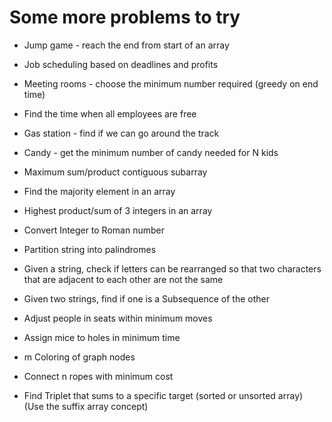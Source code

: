 # Some more problems to try

- Jump game - reach the end from start of an array

- Job scheduling based on deadlines and profits

- Meeting rooms - choose the minimum number required (greedy on end time)

- Find the time when all employees are free

- Gas station - find if we can go around the track

- Candy - get the minimum number of candy needed for N kids

- Maximum sum/product contiguous subarray

- Find the majority element in an array

- Highest product/sum of 3 integers in an array

- Convert Integer to Roman number

- Partition string into palindromes

- Given a string, check if letters can be rearranged so that two characters that are adjacent to each other are not the same

- Given two strings, find if one is a Subsequence of the other

- Adjust people in seats within minimum moves

- Assign mice to holes in minimum time

- m Coloring of graph nodes

- Connect n ropes with minimum cost

- Find Triplet that sums to a specific target (sorted or unsorted array) (Use the suffix array concept)
